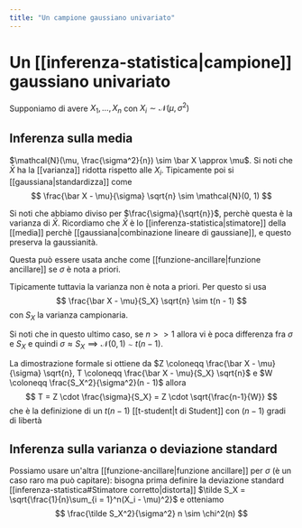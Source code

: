 ```yaml
---
title: "Un campione gaussiano univariato"
---
```

# Un [[inferenza-statistica|campione]] gaussiano univariato
Supponiamo di avere $X_1, \ldots, X_n$ con $X_i \sim \mathcal{N}(\mu, \sigma^2)$

## Inferenza sulla media
$\mathcal{N}(\mu, \frac{\sigma^2}{n}) \sim \bar X \approx \mu$. Si noti che $\bar X$ ha la [[varianza]] ridotta rispetto alle $X_i$. Tipicamente poi si [[gaussiana|standardizza]] come
$$
\frac{\bar X - \mu}{\sigma} \sqrt{n} \sim \mathcal{N}(0, 1)
$$

Si noti che abbiamo diviso per $\frac{\sigma}{\sqrt{n}}$, perchè questa è la varianza di $\bar X$. Ricordiamo che $\bar X$ è lo [[inferenza-statistica|stimatore]] della [[media]] perchè [[gaussiana|combinazione lineare di gaussiane]], e questo preserva la gaussianità.

Questa può essere usata anche come [[funzione-ancillare|funzione ancillare]] se $\sigma$ è nota a priori.

Tipicamente tuttavia la varianza non è nota a priori. Per questo si usa
$$
\frac{\bar X - \mu}{S_X} \sqrt{n} \sim t(n - 1)
$$
con $S_X$ la varianza campionaria.

Si noti che in questo ultimo caso, se $n>>1$ allora vi è poca differenza fra $\sigma$ e $S_X$ e quindi $\sigma \approx S_X \implies \mathcal{N}(0, 1) \sim t(n - 1)$.

La dimostrazione formale si ottiene da $Z \coloneqq \frac{\bar X - \mu}{\sigma} \sqrt{n}, T \coloneqq \frac{\bar X - \mu}{S_X} \sqrt{n}$ e $W \coloneqq \frac{S_X^2}{\sigma^2}(n - 1)$ allora
$$
T = Z \cdot \frac{\sigma}{S_X} = Z \cdot \sqrt{\frac{n-1}{W}}
$$
che è la definizione di un $t(n - 1)$ [[t-student|t di Student]] con $(n - 1)$ gradi di libertà


## Inferenza sulla varianza o deviazione standard
Possiamo usare un'altra [[funzione-ancillare|funzione ancillare]] per $\sigma$ (è un caso raro ma può capitare): bisogna prima definire la deviazione standard [[inferenza-statistica#Stimatore corretto|distorta]] $\tilde S_X = \sqrt{\frac{1}{n}\sum_{i = 1}^n(X_i - \mu)^2}$ e otteniamo
$$
\frac{\tilde S_X^2}{\sigma^2} n \sim \chi^2(n)
$$
